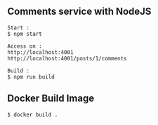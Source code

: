 ## Comments service with NodeJS

```
Start :
$ npm start

Access on :
http://localhost:4001
http://localhost:4001/posts/1/comments

Build :
$ npm run build
```

## Docker Build Image
```
$ docker build .
```